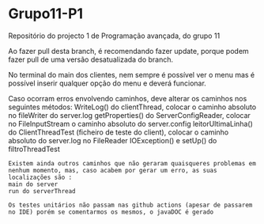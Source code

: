 # Grupo11-P1
Repositório do projecto 1 de Programação avançada, do grupo 11

Ao fazer pull desta branch, é recomendando fazer update, porque podem fazer pull de uma versão desatualizada do branch.

No terminal do main dos clientes, nem sempre é possível ver o menu mas é possível inserir qualquer opção do menu e deverá funcionar.

Caso ocorram erros envolvendo caminhos, deve alterar os caminhos nos seguintes métodos: 
    WriteLog() do clientThread, colocar o caminho absoluto no fileWriter do server.log
    getProperties() do ServerConfigReader, colocar no FileInputStream o caminho absoluto do server.config
    leitorUltimaLinha() do ClientThreadTest (ficheiro de teste do client), colocar o caminho absoluto do server.log no FileReader
    IOException() e setUp() do filtroThreadTest
    

    Existem ainda outros caminhos que não geraram quaisqueres problemas em nenhum momento, mas, caso acabem por gerar um erro, as suas localizações são : 
    main do server
    run do serverThread

    Os testes unitários não passam nas github actions (apesar de passarem no IDE) porém se comentarmos os mesmos, o javaDOC é gerado

    
